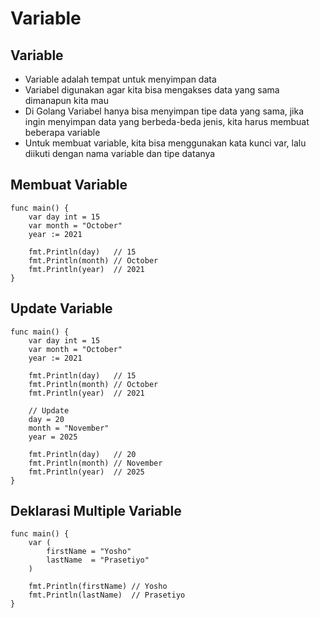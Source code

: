 # Variable
## Variable
- Variable adalah tempat untuk menyimpan data
- Variabel digunakan agar kita bisa mengakses data yang sama dimanapun kita mau
- Di Golang Variabel hanya bisa menyimpan tipe data yang sama, jika ingin menyimpan data yang berbeda-beda jenis, kita harus membuat beberapa variable
- Untuk membuat variable, kita bisa menggunakan kata kunci var, lalu diikuti dengan nama variable dan tipe datanya

## Membuat Variable
``` golang
func main() {
	var day int = 15
	var month = "October"
	year := 2021

	fmt.Println(day)   // 15
	fmt.Println(month) // October
	fmt.Println(year)  // 2021
}
```

## Update Variable
``` golang
func main() {
	var day int = 15
	var month = "October"
	year := 2021

	fmt.Println(day)   // 15
	fmt.Println(month) // October
	fmt.Println(year)  // 2021

	// Update
	day = 20
	month = "November"
	year = 2025

	fmt.Println(day)   // 20
	fmt.Println(month) // November
	fmt.Println(year)  // 2025
}
```

## Deklarasi Multiple Variable
``` golang
func main() {
	var (
		firstName = "Yosho"
		lastName  = "Prasetiyo"
	)

	fmt.Println(firstName) // Yosho
	fmt.Println(lastName)  // Prasetiyo
}
```
